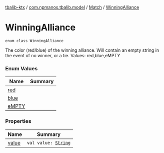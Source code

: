 [tbalib-ktx](../../../index.md) / [com.npmanos.tbalib.model](../../index.md) / [Match](../index.md) / [WinningAlliance](./index.md)

# WinningAlliance

`enum class WinningAlliance`

The color (red/blue) of the winning alliance. Will contain an empty string in the event of no winner, or a tie.
Values: red,blue,eMPTY

### Enum Values

| Name | Summary |
|---|---|
| [red](red.md) |  |
| [blue](blue.md) |  |
| [eMPTY](e-m-p-t-y.md) |  |

### Properties

| Name | Summary |
|---|---|
| [value](value.md) | `val value: `[`String`](https://kotlinlang.org/api/latest/jvm/stdlib/kotlin/-string/index.html) |
